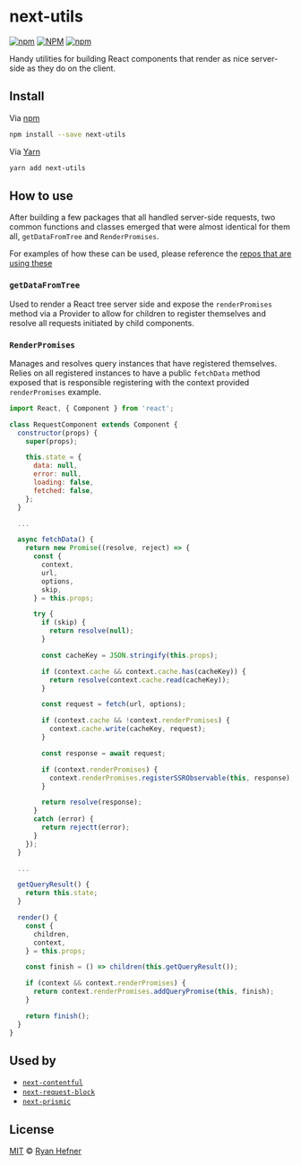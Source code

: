 # next-utils

[![npm](https://img.shields.io/npm/v/next-utils?style=flat-square)](https://www.pkgstats.com/pkg:next-utils)
[![NPM](https://img.shields.io/npm/l/next-utils?style=flat-square)](LICENSE)
[![npm](https://img.shields.io/npm/dt/next-utils?style=flat-square)](https://www.pkgstats.com/pkg:next-utils)

Handy utilities for building React components that render as nice server-side
as they do on the client.

## Install

Via [npm](https://npmjs.com/package/next-utils)

```sh
npm install --save next-utils
```

Via [Yarn](https://yarn.fyi/next-utils)

```sh
yarn add next-utils
```

## How to use

After building a few packages that all handled server-side requests, two common
functions and classes emerged that were almost identical for them all,
`getDataFromTree` and `RenderPromises`.

For examples of how these can be used, please reference the [repos that are
using these](#used-by)

### `getDataFromTree`

Used to render a React tree server side and expose the `renderPromises` method
via a Provider to allow for children to register themselves and resolve all
requests initiated by child components.

### `RenderPromises`

Manages and resolves query instances that have registered themselves. Relies on
all registered instances to have a public `fetchData` method exposed that is
responsible registering with the context provided `renderPromises` example.

```js
import React, { Component } from 'react';

class RequestComponent extends Component {
  constructor(props) {
    super(props);

    this.state = {
      data: null,
      error: null,
      loading: false,
      fetched: false,
    };
  }

  ...

  async fetchData() {
    return new Promise((resolve, reject) => {
      const {
        context,
        url,
        options,
        skip,
      } = this.props;

      try {
        if (skip) {
          return resolve(null);
        }

        const cacheKey = JSON.stringify(this.props);

        if (context.cache && context.cache.has(cacheKey)) {
          return resolve(context.cache.read(cacheKey));
        }

        const request = fetch(url, options);

        if (context.cache && !context.renderPromises) {
          context.cache.write(cacheKey, request);
        }

        const response = await request;

        if (context.renderPromises) {
          context.renderPromises.registerSSRObservable(this, response);
        }

        return resolve(response);
      }
      catch (error) {
        return rejectt(error);
      }
    });
  }

  ...

  getQueryResult() {
    return this.state;
  }

  render() {
    const {
      children,
      context,
    } = this.props;

    const finish = () => children(this.getQueryResult());

    if (context && context.renderPromises) {
      return context.renderPromises.addQueryPromise(this, finish);
    }

    return finish();
  }
}
```

## Used by

* [`next-contentful`](https://github.com/ryanhefner/next-contentful)
* [`next-request-block`](https://github.com/ryanhefner/next-request-block)
* [`next-prismic`](https://github.com/ryanhefner/next-prismic)

## License

[MIT](LICENSE) © [Ryan Hefner](https://www.ryanhefner.com)
